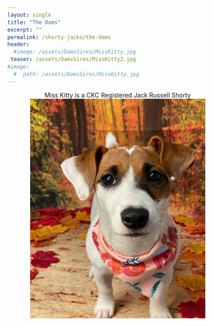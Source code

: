 ```yaml
---
layout: single
title: "The Dams"
excerpt: ""
permalink: /shorty-jacks/the-dams
header: 
  #image: /assets/DamsSires/MissKitty.jpg
 teaser: /assets/DamsSires/MissKitty2.jpg
#image:
  #  path: /assets/DamsSires/MissKitty.jpg
---
```

 <center>Miss Kitty is a CKC Registered Jack Russell Shorty
 <br>
 <img src="/assets/DamsSires/MissKitty.jpg" alt="Miss Kitty" style="width:400px;height:500px;">




